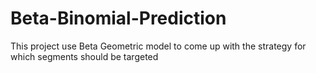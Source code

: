 # Beta-Binomial-Prediction
This project use Beta Geometric model to come up with the strategy for which segments should be targeted
